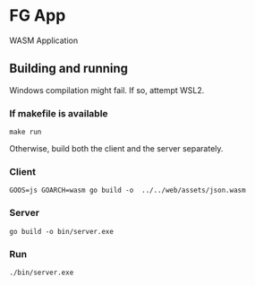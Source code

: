 # FG App
WASM Application


## Building and running
Windows compilation might fail. If so, attempt WSL2.
### If makefile is available
`make run`

Otherwise, build both the client and the server separately.
### Client

`GOOS=js GOARCH=wasm go build -o  ../../web/assets/json.wasm`
### Server
`go build -o bin/server.exe` 

### Run
`./bin/server.exe`

